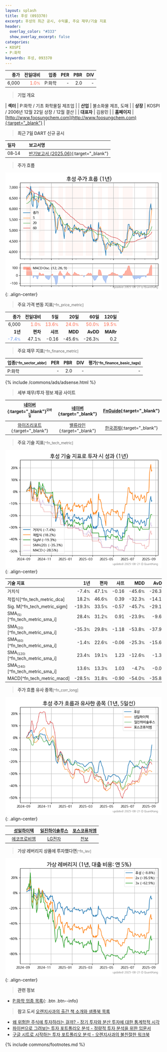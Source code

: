 ```yaml
---
layout: splash
title: 후성 (093370)
excerpt: 후성의 최근 공시, 수익률, 주요 재무/기술 지표
header:
  overlay_color: "#333"
  show_overlay_excerpt: false
categories:
- KOSPI
- P:화학
keywords: 후성, 093370
---
```


| **종가** | **전일대비** | **업종** | **PER** | **PBR** | **DIV** |
| -------: | -----------: | -------: | ------: | ------: | ------: |
| 6,000 | <span style="color: tomato">1.0<small>%</small></span> | P:화학 | - | 2.0 | - |

<!-- more -->


> **기업 개요**<a id="company"></a>

| <span style="white-space:nowrap;">**섹터**</span> | P:화학 / 기초 화학물질 제조업 |
| <span style="white-space:nowrap;">**산업**</span> | 불소화물 제조, 도매 |
| <span style="white-space:nowrap;">**상장**</span> | KOSPI / 2006년 12월 22일 상장 / 12월 결산 |
| <span style="white-space:nowrap;">**대표자**</span> | 김용민 |
| <span style="white-space:nowrap;">**홈페이지**</span> | [http://www.foosungchem.com](http://www.foosungchem.com){:target="_blank"} |


> **최근 7일 DART 신규 공시**<a id="dart"></a>

| **일자** |      | **보고서명** |
| :------- | :--- | :----------- |
| 08&#x2011;14 | | [반기보고서 (2025.06)](https://dart.fss.or.kr/dsaf001/main.do?rcpNo=20250814003972){:target="_blank"} |


> **주가 흐름**<a id="price"></a>

![093370](/stock/images/093370.png){: .align-center}


> **주요 가격 변동 지표**<small>[^fn_price_metric]</small>

| **종가** | **전일대비** | **5일** | **20일** | **60일** | **120일** |
| -------: | -----------: | ------: | -------: | -------: | --------: |
| 6,000 | <span style="color: tomato">1.0<small>%</small></span> | <span style="color: tomato">13.6<small>%</small></span> | <span style="color: tomato">24.0<small>%</small></span> | <span style="color: tomato">50.0<small>%</small></span> | <span style="color: tomato">19.5<small>%</small></span> |
| **1년** | **편차** | **샤프** | **MDD** | **AvDD** | **MARr** |
| <span style="color: cornflowerblue">-7.4<small>%</small></span> | 47.1<small>%</small> | -0.16 | -45.6<small>%</small> | -26.3<small>%</small> | 0.2 |


> **주요 재무 지표**<small>[^fn_finance_metric]</small>

| **업종**<small>[^fn_sector_abbr]</small> | **PER** | **PBR** | **DIV** | **평가**<small>[^fn_finance_basic_tags]</small> |
| :--------------------------------------- | ------: | ------: | ------: | ----------------------------------------------: |
| P:화학 | - | 2.0 | - | - |



{% include /commons/ads/adsense.html %}

> **세부 재무/투자 정보 제공 사이트**

| [네이버](https://m.stock.naver.com/domestic/stock/093370/finance/summary){:target="_blank"}<sup><small>모바일</small></sup> | [네이버](https://finance.naver.com/item/coinfo.naver?code=093370){:target="_blank"} | [FnGuide](https://comp.fnguide.com/SVO2/ASP/SVD_Invest.asp?gicode=A093370&MenuYn=Y){:target="_blank"} |
| :---: | :---: | :---: |
| [와이즈리포트](https://comp.wisereport.co.kr/company/c1040001.aspx?cmp_cd=093370){:target="_blank"} | [밸류라인](https://www.valueline.co.kr/finance/summary/093370){:target="_blank"} | [한국경제](https://markets.hankyung.com/stock/093370/financial-summary){:target="_blank"} |


> **주요 기술 지표**<small>[^fn_tech_metric]</small>


![093370](/stock/images/093370_tech.png){: .align-center}

| **기술 지표** | **1년** | **편차** | **샤프** | **MDD** | **AvDD** |
| :------------ | ------: | -----------: | -------: | ------: | -------: |
| 거치식 | -7.4<small>%</small> | 47.1<small>%</small> | -0.16 | -45.6<small>%</small> | -26.3<small>%</small> |
| 적립식[^fn_tech_metric_dca] | 18.2<small>%</small> | 46.6<small>%</small> | 0.39 | -32.3<small>%</small> | -14.1<small>%</small> |
| Sig. M[^fn_tech_metric_sigm] | -19.3<small>%</small> | 33.5<small>%</small> | -0.57 | -45.7<small>%</small> | -29.1<small>%</small> |
| SMA<small><sub>(5)</sub></small>[^fn_tech_metric_sma_i] | 28.4<small>%</small> | 31.2<small>%</small> | 0.91 | -23.9<small>%</small> | -9.6<small>%</small> |
| SMA<small><sub>(20)</sub></small>[^fn_tech_metric_sma_i] | -35.3<small>%</small> | 29.8<small>%</small> | -1.18 | -53.8<small>%</small> | -37.9<small>%</small> |
| SMA<small><sub>(60)</sub></small>[^fn_tech_metric_sma_i] | -1.4<small>%</small> | 22.6<small>%</small> | -0.06 | -25.3<small>%</small> | -15.6<small>%</small> |
| SMA<small><sub>(120)</sub></small>[^fn_tech_metric_sma_i] | 23.4<small>%</small> | 19.1<small>%</small> | 1.23 | -12.6<small>%</small> | -1.3<small>%</small> |
| SMA<small><sub>(240)</sub></small>[^fn_tech_metric_sma_i] | 13.6<small>%</small> | 13.3<small>%</small> | 1.03 | -4.7<small>%</small> | -0.0<small>%</small> |
| MACD[^fn_tech_metric_macd] | -28.5<small>%</small> | 31.8<small>%</small> | -0.90 | -54.0<small>%</small> | -35.8<small>%</small> |


> **주가 흐름 유사 종목**<a id="corr"></a><small>[^fn_corr_long]</small>

![093370](/stock/images/093370_corr.png){: .align-center}

|       | [성일하이텍](/365340/) | [일진하이솔루스](/271940/) | [포스코퓨처엠](/003670/) |
| :---: | :------------------------------------: | :------------------------------------: | :------------------------------------: |
|       | [에코프로비엠](/247540/) | [LG전자](/066570/) | [천보](/278280/) |


> **가상 레버리지 상품에 투자했다면**<a id="2x"></a><small>[^fn_lev]</small>

![093370](/stock/images/093370_2x.png){: .align-center}


> **관련 정보**

- [P:화학 업종 목록](/stats/sector/kospi_업종_화학_종목/){: .btn .btn--info}

> **참고 도서** [오렌지사과의 출간 책 소개와 샘플북 목록](https://kongdori.tistory.com/691)

- [왜 위험한 주식에 투자하라는 걸까? - 장기 투자와 분산 투자에 대한 통계학적 시각](https://kongdori.tistory.com/421)
- [파이썬으로 그려보는 투자 포트폴리오 분석  - 정량적 투자 분석을 위한 입문서](https://kongdori.tistory.com/643)
- [구글 시트로 시작하는 투자 포트폴리오 분석 - 오렌지사과의 불친절한 워크북](https://kongdori.tistory.com/449)


{% include commons/footnotes.md %}